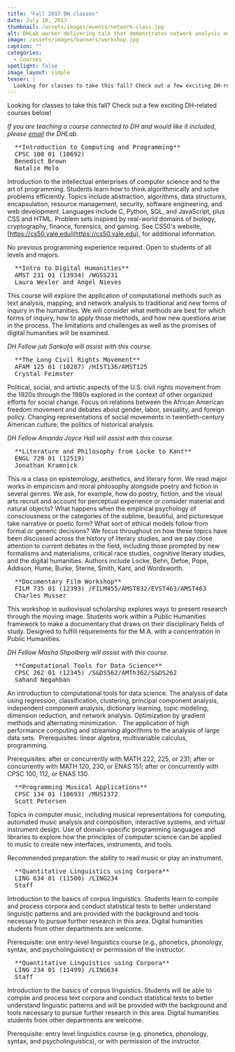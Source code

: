 ```yaml
---
title: "Fall 2017 DH classes"
date: July 19, 2017
thumbnail: /assets/images/events/network-class.jpg
alt: DHLab worker delivering talk that demonstrates network analysis on a large projection screen.
image: /assets/images/banners/workshop.jpg
caption: ""
categories:
  - Courses
spotlight: false
image_layout: simple
teaser: |
  Looking for classes to take this fall? Check out a few exciting DH-related courses being offered!
---
```


Looking for classes to take this fall? Check out a few exciting DH-related courses below!

*If you are teaching a course connected to DH and would like it included, please [email](mailto:dhlab@yale.edu?subject=DH%20courses) the DHLab.*

<pre>
  **Introduction to Computing and Programming**
  CPSC 100 01 (10692)
  Benedict Brown
  Natalie Melo
</pre>

Introduction to the intellectual enterprises of computer science and to the art of programming. Students learn how to think algorithmically and solve problems efficiently. Topics include abstraction, algorithms, data structures, encapsulation, resource management, security, software engineering, and web development. Languages include C, Python, SQL, and JavaScript, plus CSS and HTML. Problem sets inspired by real-world domains of biology, cryptography, finance, forensics, and gaming. See CS50's website, [https://cs50.yale.edu](https://cs50.yale.edu), for additional information.

No previous programming experience required. Open to students of all levels and majors.

<pre>
  **Intro to Digital Humanities**
  AMST 231 01 (13934) /WGSS231
  Laura Wexler and Angel Nieves
</pre>

This course will explore the application of computational methods such as text analysis, mapping, and network analysis to traditional and new forms of inquiry in the humanities. We will consider what methods are best for which forms of inquiry, how to apply those methods, and how new questions arise in the process. The limitations and challenges as well as the promises of digital humanities will be examined.

*DH Fellow jub Sankofa will assist with this course.*

<pre>
  **The Long Civil Rights Movement**
  AFAM 125 01 (10287) /HIST136/AMST125
  Crystal Feimster
</pre>

Political, social, and artistic aspects of the U.S. civil rights movement from the 1920s through the 1980s explored in the context of other organized efforts for social change. Focus on relations between the African American freedom movement and debates about gender, labor, sexuality, and foreign policy. Changing representations of social movements in twentieth-century American culture; the politics of historical analysis.

*DH Fellow Amanda Joyce Hall will assist with this course.*

<pre>
  **Literature and Philosophy from Locke to Kant**
  ENGL 729 01 (12519)
  Jonathan Kramnick
</pre>

This is a class on epistemology, aesthetics, and literary form. We read major works in empiricism and moral philosophy alongside poetry and fiction in several genres. We ask, for example, how do poetry, fiction, and the visual arts recruit and account for perceptual experience or consider material and natural objects? What happens when the empirical psychology of consciousness or the categories of the sublime, beautiful, and picturesque take narrative or poetic form? What sort of ethical models follow from formal or generic decisions? We focus throughout on how these topics have been discussed across the history of literary studies, and we pay close attention to current debates in the field, including those prompted by new formalisms and materialisms, critical race studies, cognitive literary studies, and the digital humanities. Authors include Locke, Behn, Defoe, Pope, Addison, Hume, Burke, Sterne, Smith, Kant, and Wordsworth.

<pre>
  **Documentary Film Workshop**
  FILM 735 01 (12393) /FILM455/AMST832/EVST463/AMST463
  Charles Musser
</pre>

This workshop in audiovisual scholarship explores ways to present research through the moving image. Students work within a Public Humanities framework to make a documentary that draws on their disciplinary fields of study. Designed to fulfill requirements for the M.A. with a concentration in Public Humanities.

*DH Fellow Masha Shpolberg will assist with this course.*

<pre>
  **Computational Tools for Data Science**
  CPSC 262 01 (12345) /S&amp;DS562/AMTh362/S&amp;DS262
  Sahand Negahban
</pre>

An introduction to computational tools for data science. The analysis of data using regression, classification, clustering, principal component analysis, independent component analysis, dictionary learning, topic modeling, dimension reduction, and network analysis. Optimization by gradient methods and alternating minimization.   The application of high performance computing and streaming algorithms to the analysis of large data sets.  Prerequisites: linear algebra, multivariable calculus, programming.

Prerequisites: after or concurrently with MATH 222, 225, or 231; after or concurrently with MATH 120, 230, or ENAS 151; after or concurrently with CPSC 100, 112, or ENAS 130.

<pre>
  **Programming Musical Applications**
  CPSC 134 01 (10693) /MUSI372
  Scott Petersen
</pre>

Topics in computer music, including musical representations for computing, automated music analysis and composition, interactive systems, and virtual instrument design. Use of domain-specific programming languages and libraries to explore how the principles of computer science can be applied to music to create new interfaces, instruments, and tools.

Recommended preparation: the ability to read music or play an instrument.

<pre>
  **Quantitative Linguistics using Corpora**
  LING 634 01 (11500) /LING234
  Staff
</pre>

Introduction to the basics of corpus linguistics. Students learn to compile and process corpora and conduct statistical tests to better understand linguistic patterns and are provided with the background and tools necessary to pursue further research in this area. Digital humanities students from other departments are welcome.

Prerequisite: one entry-level linguistics course (e.g., phonetics, phonology, syntax, and psycholinguistics) or permission of the instructor.

<pre>
  **Quantitative Linguistics using Corpora**
  LING 234 01 (11499) /LING634
  Staff
</pre>

Introduction to the basics of corpus linguistics. Students will be able to compile and process text corpora and conduct statistical tests to better understand linguistic patterns and will be provided with the background and tools necessary to pursue further research in this area. Digital humanities students from other departments are welcome.

Prerequisite: entry level linguistics course (e.g. phonetics, phonology, syntax, and psycholinguistics), or with permission of the instructor.
